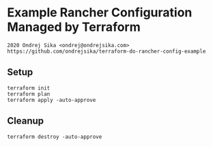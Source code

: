 # Example Rancher Configuration Managed by Terraform

    2020 Ondrej Sika <ondrej@ondrejsika.com>
    https://github.com/ondrejsika/terraform-do-rancher-config-example


## Setup

```
terraform init
terraform plan
terraform apply -auto-approve
```

## Cleanup

```
terraform destroy -auto-approve
```
